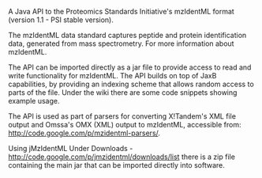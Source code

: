 A Java API to the Proteomics Standards Initiative's mzIdentML format (version 1.1 - PSI stable version).

The mzIdentML data standard captures peptide and protein identification data, generated from mass spectrometry. 
For more information about mzIdentML.

The API can be imported directly as a jar file to provide access to read and write functionality for mzIdentML. 
The API builds on top of JaxB capabilities, by providing an indexing scheme that allows random access to parts of the file. 
Under the wiki there are some code snippets showing example usage.

The API is used as part of parsers for converting X!Tandem's XML file output and Omssa's OMX (XML) output 
to mzIdentML, accessible from: http://code.google.com/p/mzidentml-parsers/.

Using jMzIdentML Under Downloads - http://code.google.com/p/jmzidentml/downloads/list there is a zip file
containing the main jar that can be imported directly into software.
